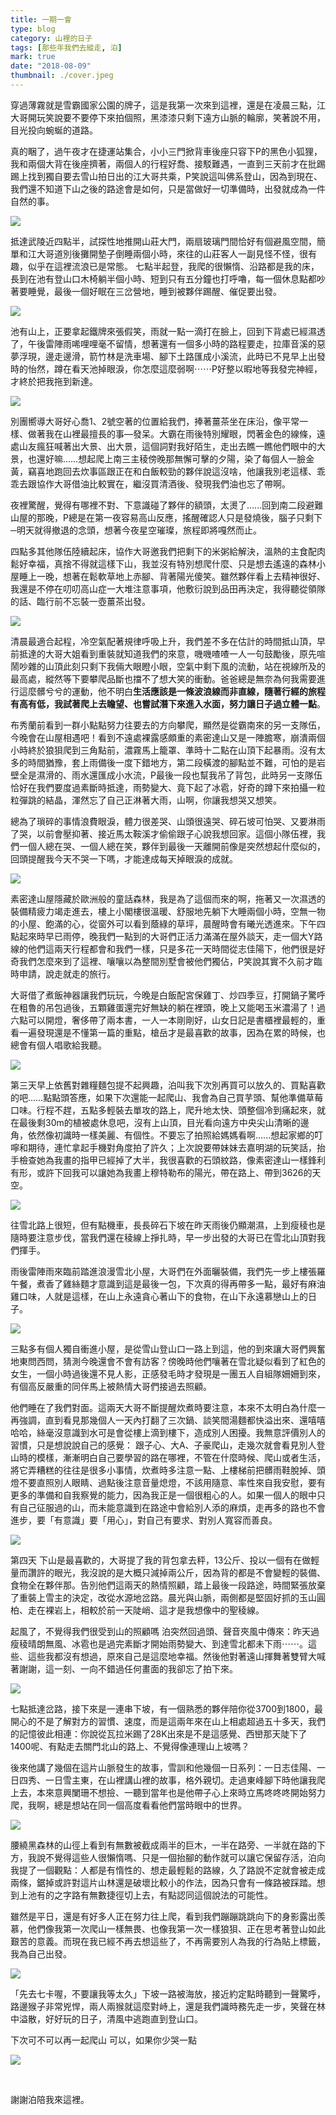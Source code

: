 ```yaml
---
title: 一期一會
type: blog
category: 山裡的日子
tags: [那些年我們去縱走, 泊]
mark: true
date: "2018-08-09"
thumbnail: ./cover.jpeg
---
```

穿過薄霧就是雪霸國家公園的牌子，這是我第一次來到這裡，還是在凌晨三點，江大哥開玩笑說要不要停下來拍個照，黑漆漆只剩下遠方山脈的輪廓，笑著說不用，目光投向蜿蜒的道路。


真的睏了，過午夜才在捷運站集合，小小三門掀背車後座只容下P的黑色小狐狸，我和兩個大背在後座擠著，兩個人的行程好喬、接駁難遇，一直到三天前才在批踢踢上找到獨自要去雪山拍日出的江大哥共乘，P笑說這叫佛系登山，因為到現在、我們還不知道下山之後的路途會是如何，只是當做好一切準備時，出發就成為一件自然的事。


![](https://i.imgur.com/80EFZxU.jpg)

抵達武陵近四點半，試探性地推開山莊大門，兩扇玻璃門間恰好有個避風空間，簡單和江大哥道別後攤開墊子倒睡兩個小時，來往的山莊客人一副見怪不怪，很有趣，似乎在這裡流浪已是常態。
七點半起登，我爬的很懶惰、沿路都是我的床，長到在池有登山口木椅躺半個小時、短到只有五分鐘也打呼嚕，每一個休息點都吵著要睡覺，最後一個好眠在三岔營地，睡到被夥伴踢醒、催促要出發。

![](https://i.imgur.com/hOToib4.jpg)

池有山上，正要拿起鐵牌來張假笑，雨就一點一滴打在臉上，回到下背處已經濕透了，午後雷陣雨唏哩哩毫不留情，想著還有一個多小時的路程要走，拉庫音溪的惡夢浮現，邊走邊滑，箭竹林是洗車場、腳下土路匯成小溪流，此時已不見早上出發時的怡然，蹲在看天池掉眼淚，你怎麼這麼弱啊⋯⋯P好整以暇地等我發完神經，才終於把我拖到新達。

![](https://i.imgur.com/PKA2dtI.jpg)

別團嚮導大哥好心喬1、2號空著的位置給我們，捧著薑茶坐在床沿，像平常一樣、做著我在山裡最擅長的事—發呆。大霸在雨後特別耀眼，閃著金色的線條，遠處山友瘋狂喊著出大景、出大景，這個詞對我好陌生，走出去瞧一瞧他們眼中的大景，也還好嘛……想起爬上南三主稜傍晚那無懈可擊的夕陽，染了每個人一臉金黃，竊喜地跑回去炊事區跟正在和白飯較勁的夥伴說這沒啥，他讓我別老這樣、乖乖去跟協作大哥借油比較實在，繼沒買清酒後、發現我們油也忘了帶啊。

夜裡驚醒，覺得有哪裡不對、下意識碰了夥伴的額頭，太燙了…...回到南二段避難山屋的那晚，P總是在第一夜容易高山反應，搖醒確認人只是發燒後，腦子只剩下─明天就得撤退的念頭，想著今夜星空璀璨，旅程即將嘎然而止。

四點多其他隊伍陸續起床，協作大哥邀我們把剩下的米粥給解決，溫熱的主食配肉鬆好幸福，真捨不得就這樣下山，我並沒有特別想爬什麼、只是想去遙遠的森林小屋睡上一晚，想著在鬆軟草地上赤腳、背著陽光傻笑。雖然夥伴看上去精神很好、我還是不停在叨叨高山症一大堆注意事項，他敷衍說到品田再決定，我得聽從領隊的話、臨行前不忘裝一壺薑茶出發。

![](https://i.imgur.com/mFyojFP.jpg)


清晨最適合起程，冷空氣配著規律呼吸上升，我們差不多在估計的時間抵山頂，早前抵達的大哥大姐看到重裝就知道我們的來意，嘰嘰喳喳一人一句鼓勵後，原先喧鬧吵雜的山頂此刻只剩下我倆大眼瞪小眼，空氣中剩下風的流動，站在視線所及的最高處，縱然等下要攀爬品斷也擋不了想大笑的衝動。爸爸總是無奈為何我需要進行這麼髒兮兮的運動，他不明白**生活應該是一條波浪線而非直線，隨著行經的旅程有高有低，我試著爬上去瞻望、也嘗試潛下來進入水面，努力讓日子過立體一點**。

布秀蘭前看到一群小點點努力往要去的方向攀爬，顯然是從霸南來的另一支隊伍，今晚會在山屋相遇吧！看到不遠處裸露感頗重的素密達山又是一陣膽寒，崩潰兩個小時終於狼狽爬到三角點前，濃霧馬上籠罩、準時十二點在山頂下起暴雨。沒有太多的時間猶豫，套上雨備後一度下錯地方，第二段橫渡的腳點並不難，可怕的是岩壁全是濕滑的、雨水還匯成小水流，P最後一段也幫我吊了背包，此時另一支隊伍恰好在我們要度過素斷時抵達，雨勢變大、竟下起了冰雹，好奇的蹲下來拍攝一粒粒彈跳的結晶，渾然忘了自己正淋著大雨，山啊，你讓我想哭又想笑。

總為了瑣碎的事情浪費眼淚，體力很差哭、山頭很遠哭、碎石坡可怕哭、又要淋雨了哭，以前會壓抑著、接近馬太鞍溪才偷偷跟子心說我想回家。這個小隊伍裡，我們一個人總在哭、一個人總在笑，夥伴到最後一天離開前像是突然想起什麼似的，回頭提醒我今天不哭一下嗎，才能達成每天掉眼淚的成就。

![](https://i.imgur.com/E489L7h.jpg)

素密達山屋隱藏於歐洲般的童話森林，我是為了這個而來的啊，拖著又一次濕透的裝備精疲力竭走進去，樓上小閣樓很溫暖、舒服地先躺下大睡兩個小時，空無一物的小屋、飽滿的心，從窗外可以看到蔭綠的草坪，晨醒時會有曦光透進來。下午四點起來時早已雨停，晚我們一點到的大哥們正活力滿滿在屋外談天，走一個大Y路線的他們這兩天行程都會和我們一樣，只是多花一天時間從志佳陽下，他們很是好奇我們怎麼來到了這裡、嚷嚷以為整間別墅會被他們獨佔，P笑說其實不久前才臨時申請，說走就走的旅行。

大哥借了煮飯神器讓我們玩玩，今晚是白飯配宮保雞丁、炒四季豆，打開鍋子驚呼在粗魯的吊包過後，五顆雞蛋還完好無缺的躺在裡頭，晚上又能喝玉米濃湯了！過六點可以開燈，奢侈帶了兩本書，一人一本剛剛好，山女日記是書櫃裡最輕的，重看一遍發現還是不懂第一篇的重點，槍岳才是最喜歡的故事，因為在累的時候，也總會有個人唱歌給我聽。


![](https://i.imgur.com/wQ7Nhi7.jpg)

第三天早上依舊對雜糧麵包提不起興趣，泊叫我下次別再買可以放久的、買點喜歡的吧……點點頭答應，如果下次還能一起爬山、我會為自己買芋頭、幫他準備草莓口味。行程不趕，五點多輕裝去單攻的路上，爬升地太快、頭整個冷到痛起來，就在最後剩30m的植被處休息吧，沒有上山頂，目光看向遠方中央尖山清晰的邊角，依然像初識時一樣美麗、有個性。不要忘了拍照給媽媽看啊......想起家鄉的叮嚀和期待，連忙拿起手機對角度拍了許久；上次說要帶妹妹去嘉明湖的玩笑話，抬手檢查她為我畫的指甲已經掉了大半，我很喜歡的石頭紋路，像素密達山一樣鋒利有形，或許下回我可以讓她為我畫上穆特勒布的陽光，帶在路上、帶到3626的天空。

![](https://i.imgur.com/XZu5WvQ.jpg)

往雪北路上很短，但有點機車，長長碎石下坡在昨天雨後仍顯潮濕，上到瘦稜也是隨時要注意步伐，當我們還在稜線上掙扎時，早一步出發的大哥已在雪北山頂對我們揮手。

雨後雷陣雨來臨前踏進浪漫雪北小屋，大哥們在外面曬裝備，我們先一步上樓張羅午餐，煮香了雞絲麵才意識到這是最後一包，下次真的得再帶多一點，最好有麻油雞口味，人就是這樣，在山上永遠貪心著山下的食物，在山下永遠慕戀山上的日子。

![](https://i.imgur.com/tsoNtTj.jpg)

三點多有個人獨自衝進小屋，是從雪山登山口一路上到這，他的到來讓大哥們興奮地東問西問，猜測今晚還會不會有訪客？傍晚時他們嚷著在雪北疑似看到了紅色的女生，一個小時過後還不見人影，正感發毛時才發現是一團五人自組隊姍姍到來，有個高反嚴重的同伴馬上被熱情大哥們接過去照顧。

他們睡在了我們對面。這兩天大哥不斷提醒炊煮時要注意，本來不太明白為什麼一再強調，直到看見那幾個人一天內打翻了三次鍋、談笑間湯麵都快溢出來、還嘻嘻哈哈，絲毫沒意識到水可是會從樓上滴到樓下，造成別人困擾。我無意評價別人的習慣，只是想說說自己的感覺：
跟子心、大A、子豪爬山，走幾次就會看見別人登山時的模樣，漸漸明白自己要學習的路在哪裡，不管在什麼時候、爬山或者生活，將它弄糟糕的往往是很多小事情，炊煮時多注意一點、上樓梯前把髒雨鞋脫掉、頭燈不要直照別人眼睛、過點後注意音量熄燈，不該用隨意、率性來自我安慰，要有更多的準備和自我察覺的能力，因為我正是一個很粗心的人。如果一個人的眼中只有自己征服過的山，而未能意識到在路途中會給別人添的麻煩，走再多的路也不會進步，要「有意識」要「用心」，對自己有要求、對別人寬容而善良。

![](https://i.imgur.com/iVI6g7B.jpg)


第四天
下山是最喜歡的，大哥提了我的背包拿去秤，13公斤、投以一個有在做輕量而讚許的眼光，我沒說的是大概只減掉兩公斤，因為背的都是不會變輕的裝備、食物全在夥伴那。告別他們這兩天的熱情照顧，踏上最後一段路途，時間緊張放棄了重裝上雪主的決定，改從水源地岔路。晨光與山脈，兩側都是堅固好抓的玉山圓柏、走在裸岩上，相較於前一天陡峭、這才是我想像中的聖稜線。

起風了，不覺得我們很受到山的照顧嗎
泊突然回過頭、聲音夾風中傳來：昨天過瘦稜晴朗無風、冰雹也是過完素斷才開始雨勢變大、到達雪北都未下雨⋯⋯。這些、這些我都沒有想過，原來自己是這麼地幸福。然後他對著遠山揮舞著雙臂大喊著謝謝，這一刻、一向不錯過任何畫面的我卻忘了拍下來。

![](https://i.imgur.com/rz3ewpe.jpg)

七點抵達岔路，接下來是一連串下坡，有一個熟悉的夥伴陪你從3700到1800，最開心的不是了解對方的習慣、速度，而是這兩年來在山上相處超過五十多天，我們的記憶彼此相連：你說從瓦拉米踢了28K出來是不是這感覺、西巒那天陡下了1400呢、有點走去關門北山的路上、不覺得像連理山上坡嗎？

後來他講了幾個在這片山脈發生的故事，雪訓和他幾個一日系列：一日志佳陽、一日四秀、一日雪主東，在山裡講山裡的故事，格外親切。走過東峰腳下時他讓我爬上去，本來意興闌珊不想撿、一聽到當年也是他帶子心上來時立馬咚咚咚開始努力爬，我啊，總是想站在同一個高度看看他們當時眼中的世界。

![](https://i.imgur.com/wrnIHYV.jpg)


腰繞黑森林的山徑上看到有無數被截成兩半的巨木，一半在路旁、一半就在路的下方，我說不覺得這些人很懶惰嗎、只是一個抬腳的動作就可以讓它保留存活，泊向我提了一個觀點：人都是有惰性的、想走最輕鬆的路線，久了路說不定就會被走成兩條，鋸掉或許對這片山林還是破壞比較小的作法，因為只會有一條路被踩踏。想到上池有的之字路有無數捷徑切上去，有點認同這個說法的可能性。

雖然是平日，還是有好多人正在努力往上爬，看到我們蹦蹦跳跳向下的身影露出羨慕，他們像我第一次爬山一樣無畏、也像我第一次一樣狼狽、正在思考著登山如此艱苦的意義。而現在我已經不再去想這些了，不再需要別人為我的行為貼上標籤，我為自己出發。

![](https://i.imgur.com/Kmlq83s.jpg)


「先去七卡喔，不要讓我等太久」下坡一路被海放，接近約定點時聽到一聲驚呼，路邊猴子非常兇悍，兩人兩猴就這麼對峙上，還是我們識時務先走一步，笑聲在林中溢散，好好玩的日子，清風中逃跑直到登山口。


下次可不可以再一起爬山
可以，如果你少哭一點

![](https://i.imgur.com/LtXCFCf.jpg)

</br>

謝謝泊陪我來這裡。

</br>
